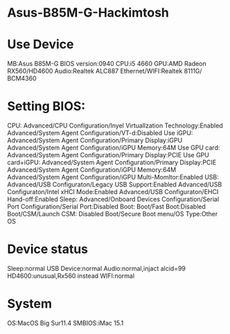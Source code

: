 # Asus-B85M-G-Hackimtosh 

# Use Device
MB:Asus B85M-G
BIOS version:0940
CPU:i5 4660
GPU:AMD Radeon RX560/HD4600
Audio:Realtek ALC887
Ethernet/WIFI:Realtek 8111G/ BCM4360

# Setting BIOS:
CPU:
Advanced/CPU Configuration/Inyel Virtuallzation Technology:Enabled
Advanced/System Agent Configuration/VT-d:Disabled
Use iGPU:
Advanced/System Agent Configuration/Primary Display:iGPU
Advanced/System Agent Configuration/iGPU Memory:64M
Use GPU card:
Advanced/System Agent Configuration/Primary Display:PCIE
Use GPU card+iGPU:
Advanced/System Agent Configuration/Primary Display:PCIE
Advanced/System Agent Configuration/iGPU Memory:64M
Advanced/System Agent Configuration/iGPU Multi-Momltor:Enabled
USB:
Advanced/USB Configuraton/Legacy USB Support:Enabled
Advanced/USB Configuraton/Intel xHCI Mode:Enabled
Advanced/USB Configuraton/EHCI Hand-off:Enabled
Sleep:
Advanced/Onboard Devices Configuration/Serial Port Configuration/Serial Port:Disabled
Boot:
Boot/Fast Boot:Disabled
Boot/CSM/Launch CSM: Disabled
Boot/Secure Boot menu/OS Type:Other OS

# Device status
Sleep:normal
USB Device:normal
Audio:normal,injact alcid=99
HD4600:unusual,Rx560 instead
WIFI:normal

# System
OS:MacOS Big Sur11.4
SMBIOS:iMac 15.1
